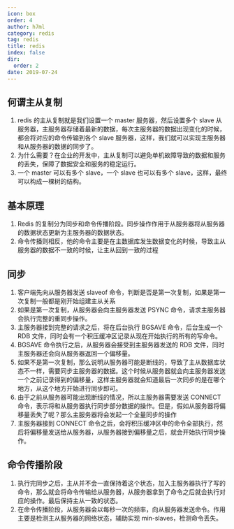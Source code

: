 ```yaml
---
icon: box
order: 4
author: h7ml
category: redis
tag: redis
title: redis
index: false
dir:
  order: 2
date: 2019-07-24
---
```


## 何谓主从复制

1. redis 的主从复制就是我们设置一个 master 服务器，然后设置多个 slave 从服务器，主服务器存储着最新的数据，每次主服务器的数据出现变化的时候，都会将对应的命令传输到各个 slave 服务器，这样，我们就可以实现主服务器和从服务器的数据的同步了。
2. 为什么需要？在企业的开发中，主从复制可以避免单机故障导致的数据和服务的丢失，保障了数据安全和服务的稳定运行。
3. 一个 master 可以有多个 slave，一个 slave 也可以有多个 slave，这样，最终可以构成一棵树的结构。

## 基本原理

1. Redis 的复制分为同步和命令传播阶段。同步操作作用于从服务器将从服务器的数据状态更新为主服务器的数据状态。
2. 命令传播则相反，他的命令主要是在主数据库发生数据变化的时候，导致主从服务器的数据不一致的时候，让主从回到一致的过程

## 同步

1. 客户端先向从服务器发送 slaveof 命令，判断是否是第一次复制，如果是第一次复制一般都是刚开始组建主从关系
2. 如果是第一次复制，从服务器会向主服务器发送 PSYNC 命令，请求主服务器会执行完整的重同步操作。
3. 主服务器接到完整的请求之后，将在后台执行 BGSAVE 命令，后台生成一个 RDB 文件，同时会有一个积压缓冲区记录从现在开始执行的所有的写命令。
4. BGSAVE 命令执行之后，从服务器会接受到主服务器发送的 RDB 文件，同时主服务器还会向从服务器返回一个偏移量。
5. 如果不是第一次复制，那么说明从服务器可能是断线的，导致了主从数据库状态不一样，需要同步主服务器的数据。这个时候从服务器就会向主服务器发送一个之前记录得到的偏移量，这样主服务器就会知道最后一次同步的是在哪个地方，从这个地方开始进行同步即可。
6. 由于之前从服务器可能出现断线的情况，所以主服务器需要发送 CONNECT 命令，表示将和从服务器执行同步部分数据的操作。但是，假如从服务器将偏移量丢失了呢？那么主服务器将会发起一个全量同步的操作
7. 主服务器接到 CONNECT 命令之后，会将积压缓冲区中的命令全部执行，然后将偏移量发送给从服务器，从服务器接到偏移量之后，就会开始执行同步操作。

## 命令传播阶段

1. 执行完同步之后，主从并不会一直保持着这个状态，加入主服务器执行了写的命令，那么就会将命令传输给从服务器，从服务器拿到了命令之后就会执行对应的操作。最后保持主从一致的状态。
2. 在命令传播阶段，从服务器会以每秒一次的频率，向从服务器发送命令。作用主要是检测主从服务器的网络状态，辅助实现 min-slaves，检测命令丢失。
